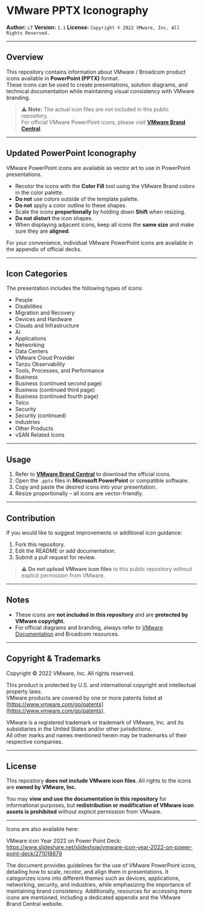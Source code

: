 # VMware PPTX Iconography

**Author:** `LT`
**Version:** `1.1`
**License:** `Copyright © 2022 VMware, Inc. All Rights Reserved.`

---

## Overview

This repository contains information about VMware / Broadcom product icons available in **PowerPoint (PPTX)** format.  
These icons can be used to create presentations, solution diagrams, and technical documentation while maintaining visual consistency with VMware branding.

> ⚠️ **Note:** The actual icon files are not included in this public repository.  
> For official VMware PowerPoint icons, please visit **[VMware Brand Central](https://www.vmware.com/brand)**.

---

## Updated PowerPoint Iconography

VMware PowerPoint icons are available as vector art to use in PowerPoint presentations.  

- Recolor the icons with the **Color Fill** tool using the VMware Brand colors in the color palette.  
- **Do not** use colors outside of the template palette.  
- **Do not** apply a color outline to these shapes.  
- Scale the icons **proportionally** by holding down **Shift** when resizing.  
- **Do not distort** the icon shapes.  
- When displaying adjacent icons, keep all icons the **same size** and make sure they are **aligned**.  

For your convenience, individual VMware PowerPoint icons are available in the appendix of official decks.  

---

## Icon Categories

The presentation includes the following types of icons:

- People  
- Disabilities  
- Migration and Recovery  
- Devices and Hardware  
- Clouds and Infrastructure  
- AI  
- Applications  
- Networking  
- Data Centers  
- VMware Cloud Provider  
- Tanzu Observability  
- Tools, Processes, and Performance  
- Business  
- Business (continued second page)  
- Business (continued third page)  
- Business (continued fourth page)  
- Telco  
- Security  
- Security (continued)  
- Industries  
- Other Products  
- vSAN Related Icons  

---

## Usage

1. Refer to **[VMware Brand Central](https://www.vmware.com/brand)** to download the official icons.  
2. Open the `.pptx` files in **Microsoft PowerPoint** or compatible software.  
3. Copy and paste the desired icons into your presentation.  
4. Resize proportionally – all icons are vector-friendly.  

---

## Contribution

If you would like to suggest improvements or additional icon guidance:

1. Fork this repository.  
2. Edit the README or add documentation.  
3. Submit a pull request for review.  

> ⚠️ **Do not upload VMware icon files** to this public repository without explicit permission from VMware.

---

## Notes

- These icons are **not included in this repository** and are **protected by VMware copyright**.  
- For official diagrams and branding, always refer to [VMware Documentation](https://docs.vmware.com) and Broadcom resources.  

---

## Copyright & Trademarks

Copyright © 2022 VMware, Inc. All rights reserved.  

This product is protected by U.S. and international copyright and intellectual property laws.  
VMware products are covered by one or more patents listed at [https://www.vmware.com/go/patents](https://www.vmware.com/go/patents).  

VMware is a registered trademark or trademark of VMware, Inc. and its subsidiaries in the United States and/or other jurisdictions.  
All other marks and names mentioned herein may be trademarks of their respective companies.  

---

## License

This repository **does not include VMware icon files**. All rights to the icons are **owned by VMware, Inc.**  

You may **view and use the documentation in this repository** for informational purposes, but **redistribution or modification of VMware icon assets is prohibited** without explicit permission from VMware.

---

Icons are also available here:

VMware icon Year 2022 on Power Point Deck:
https://www.slideshare.net/slideshow/vmware-icon-year-2022-on-power-point-deck/271018679

The document provides guidelines for the use of VMware PowerPoint icons, detailing how to scale, recolor, and align them in presentations. It categorizes icons into different themes such as devices, applications, networking, security, and industries, while emphasizing the importance of maintaining brand consistency. Additionally, resources for accessing more icons are mentioned, including a dedicated appendix and the VMware Brand Central website.
